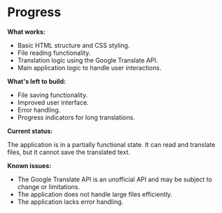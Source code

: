 # Progress

**What works:**

*   Basic HTML structure and CSS styling.
*   File reading functionality.
*   Translation logic using the Google Translate API.
*   Main application logic to handle user interactions.

**What's left to build:**

*   File saving functionality.
*   Improved user interface.
*   Error handling.
*   Progress indicators for long translations.

**Current status:**

The application is in a partially functional state. It can read and translate files, but it cannot save the translated text.

**Known issues:**

*   The Google Translate API is an unofficial API and may be subject to change or limitations.
*   The application does not handle large files efficiently.
*   The application lacks error handling.
